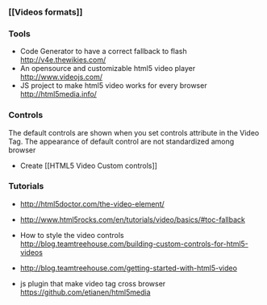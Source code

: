 ### [[Videos formats]]

### Tools 
* Code Generator to have a correct fallback to flash
http://v4e.thewikies.com/
* An opensource and customizable html5 video player http://www.videojs.com/
* JS project to make html5 video works for every browser http://html5media.info/

### Controls   

The default controls are shown when you set controls attribute in the Video Tag. 
The appearance of default control are not standardized among browser 

* Create [[HTML5 Video Custom controls]]

### Tutorials

* http://html5doctor.com/the-video-element/  
* http://www.html5rocks.com/en/tutorials/video/basics/#toc-fallback 
* How to style the video controls   
http://blog.teamtreehouse.com/building-custom-controls-for-html5-videos
* http://blog.teamtreehouse.com/getting-started-with-html5-video

* js plugin that make video tag cross browser 
https://github.com/etianen/html5media
